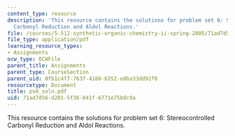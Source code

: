 ```yaml
---
content_type: resource
description: 'This resource contains the solutions for problem set 6: Stereocontrolled
  Carbonyl Reduction and Aldol Reactions.'
file: /courses/5-512-synthetic-organic-chemistry-ii-spring-2005/71ad7d56d2015f36041f6771e75b0c9a_ps6_soln.pdf
file_type: application/pdf
learning_resource_types:
- Assignments
ocw_type: OCWFile
parent_title: Assignments
parent_type: CourseSection
parent_uid: 0fb1c4f7-7637-4160-6352-e8ba33dd92f0
resourcetype: Document
title: ps6_soln.pdf
uid: 71ad7d56-d201-5f36-041f-6771e75b0c9a
---
```

This resource contains the solutions for problem set 6: Stereocontrolled Carbonyl Reduction and Aldol Reactions.

